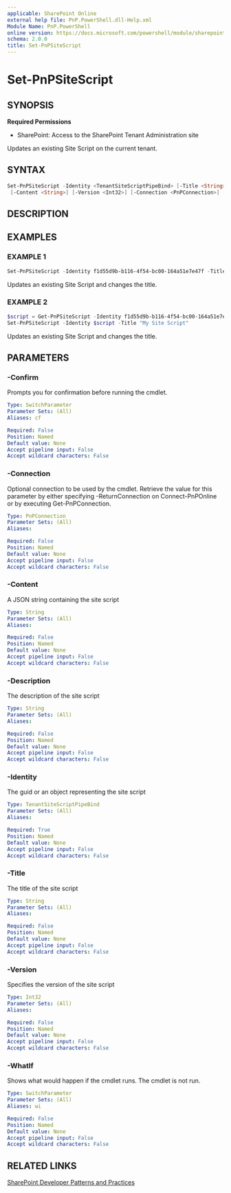 ```yaml
---
applicable: SharePoint Online
external help file: PnP.PowerShell.dll-Help.xml
Module Name: PnP.PowerShell
online version: https://docs.microsoft.com/powershell/module/sharepoint-pnp/set-pnpsitescript
schema: 2.0.0
title: Set-PnPSiteScript
---
```


# Set-PnPSiteScript

## SYNOPSIS

**Required Permissions**

* SharePoint: Access to the SharePoint Tenant Administration site

Updates an existing Site Script on the current tenant.

## SYNTAX

```powershell
Set-PnPSiteScript -Identity <TenantSiteScriptPipeBind> [-Title <String>] [-Description <String>]
 [-Content <String>] [-Version <Int32>] [-Connection <PnPConnection>] [-WhatIf] [-Confirm] [<CommonParameters>]
```

## DESCRIPTION

## EXAMPLES

### EXAMPLE 1
```powershell
Set-PnPSiteScript -Identity f1d55d9b-b116-4f54-bc00-164a51e7e47f -Title "My Site Script"
```

Updates an existing Site Script and changes the title.

### EXAMPLE 2
```powershell
$script = Get-PnPSiteScript -Identity f1d55d9b-b116-4f54-bc00-164a51e7e47f 
Set-PnPSiteScript -Identity $script -Title "My Site Script"
```

Updates an existing Site Script and changes the title.

## PARAMETERS

### -Confirm
Prompts you for confirmation before running the cmdlet.

```yaml
Type: SwitchParameter
Parameter Sets: (All)
Aliases: cf

Required: False
Position: Named
Default value: None
Accept pipeline input: False
Accept wildcard characters: False
```

### -Connection
Optional connection to be used by the cmdlet. Retrieve the value for this parameter by either specifying -ReturnConnection on Connect-PnPOnline or by executing Get-PnPConnection.

```yaml
Type: PnPConnection
Parameter Sets: (All)
Aliases:

Required: False
Position: Named
Default value: None
Accept pipeline input: False
Accept wildcard characters: False
```

### -Content
A JSON string containing the site script

```yaml
Type: String
Parameter Sets: (All)
Aliases:

Required: False
Position: Named
Default value: None
Accept pipeline input: False
Accept wildcard characters: False
```

### -Description
The description of the site script

```yaml
Type: String
Parameter Sets: (All)
Aliases:

Required: False
Position: Named
Default value: None
Accept pipeline input: False
Accept wildcard characters: False
```

### -Identity
The guid or an object representing the site script

```yaml
Type: TenantSiteScriptPipeBind
Parameter Sets: (All)
Aliases:

Required: True
Position: Named
Default value: None
Accept pipeline input: False
Accept wildcard characters: False
```

### -Title
The title of the site script

```yaml
Type: String
Parameter Sets: (All)
Aliases:

Required: False
Position: Named
Default value: None
Accept pipeline input: False
Accept wildcard characters: False
```

### -Version
Specifies the version of the site script

```yaml
Type: Int32
Parameter Sets: (All)
Aliases:

Required: False
Position: Named
Default value: None
Accept pipeline input: False
Accept wildcard characters: False
```

### -WhatIf
Shows what would happen if the cmdlet runs. The cmdlet is not run.

```yaml
Type: SwitchParameter
Parameter Sets: (All)
Aliases: wi

Required: False
Position: Named
Default value: None
Accept pipeline input: False
Accept wildcard characters: False
```

## RELATED LINKS

[SharePoint Developer Patterns and Practices](https://aka.ms/sppnp)